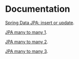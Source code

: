 # Documentation


[Spring Data JPA: insert or update](https://damuliu.medium.com/spring-data-jpa-insert-or-update-50ae74833388).

[JPA many to many 1](https://www.baeldung.com/jpa-many-to-many).

[JPA many to many 2](https://www.bezkoder.com/jpa-many-to-many/).

[JPA many to many 3](https://www.javaguides.net/2019/08/spring-boot-hibernate-many-to-many-example.html).





